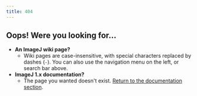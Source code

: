 ```yaml
---
title: 404
---
```


## Oops! Were you looking for...

-   **An ImageJ wiki page?**
    -   Wiki pages are case-insensitive, with special characters replaced by dashes (`-`). You can also use the navigation menu on the left, or search bar above.
-   **ImageJ 1.x documentation?**
    -   The page you wanted doesn't exist. [Return to the documentation section](/ij/index).
